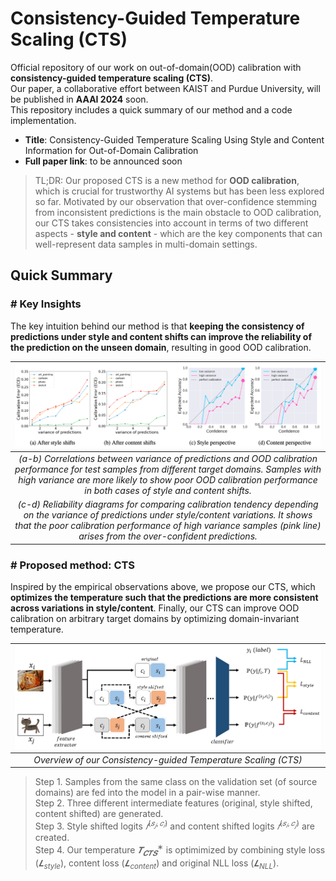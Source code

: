 # Consistency-Guided Temperature Scaling (CTS)
Official repository of our work on out-of-domain(OOD) calibration with **consistency-guided temperature scaling (CTS)**. \
Our paper, a collaborative effort between KAIST and Purdue University, will be published in **AAAI 2024** soon. \
This repository includes a quick summary of our method and a code implementation.

- **Title**: Consistency-Guided Temperature Scaling Using Style and Content Information for Out-of-Domain Calibration
- **Full paper link**: to be announced soon

> TL;DR: Our proposed CTS is a new method for **OOD calibration**, which is crucial for trustworthy AI systems but has been less explored so far. Motivated by our observation that over-confidence stemming from inconsistent predictions is the main obstacle to OOD calibration, our CTS takes consistencies into account in terms of two different aspects - **style and content** - which are the key components that can well-represent data samples in multi-domain settings.


## Quick Summary
### # Key Insights
The key intuition behind our method is that **keeping the consistency of predictions under style and content shifts can improve the reliability of the prediction on the unseen domain**, resulting in good OOD calibration.


| ![Image Alt text](/fig/intuitions.png) | 
|:--:| 
| *(a-b) Correlations between variance of predictions and OOD calibration performance for test samples from different target domains. Samples with high variance are more likely to show poor OOD calibration performance in both cases of style and content shifts.* 
*(c-d) Reliability diagrams for comparing calibration tendency depending on the variance of predictions under style/content variations. It shows that the poor calibration performance of high variance samples (pink line) arises from the over-confident predictions.* |



### # Proposed method: CTS
Inspired by the empirical observations above, we propose our CTS, which **optimizes the temperature such that the predictions are more consistent across variations in style/content**.
Finally, our CTS can improve OOD calibration on arbitrary target domains by optimizing domain-invariant temperature. 

| ![Image Alt text](/fig/method_fig_230815.jpg) | 
|:--:| 
| *Overview of our Consistency-guided Temperature Scaling (CTS)* |
> Step 1. Samples from the same class on the validation set (of source domains) are fed into the model in a pair-wise manner. \
> Step 2. Three different intermediate features (original, style shifted, content shifted) are generated. \
> Step 3. Style shifted logits $𝑓^{(𝑠_𝑗, 𝑐_𝑖)}$  and content shifted logits $𝑓^{(𝑠_𝑖, 𝑐_𝑗)}$ are created. \
> Step 4. Our temperature $𝑻_{𝑪𝑻𝑺}^∗$ is optimimized by combining style loss ($𝑳_{style}$), content loss ($𝑳_{content}$) and original NLL loss ($𝑳_{NLL}$).


